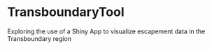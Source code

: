 # TransboundaryTool
Exploring the use of a Shiny App to visualize escapement data in the Transboundary region
